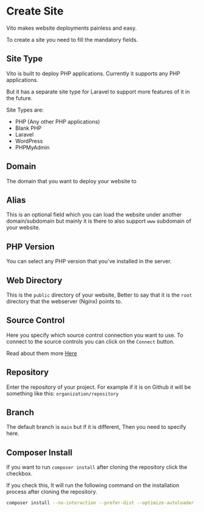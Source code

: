 # Create Site

Vito makes website deployments painless and easy.

To create a site you need to fill the mandatory fields.

## Site Type

Vito is built to deploy PHP applications. Currently it supports any PHP applications.

But it has a separate site type for Laravel to support more features of it in the future.

Site Types are:

- PHP (Any other PHP applications)
- Blank PHP
- Laravel
- WordPress
- PHPMyAdmin

## Domain

The domain that you want to deploy your website to

## Alias

This is an optional field which you can load the website under another domain/subdomain but mainly it is there to also support `www` subdomain of your website.

## PHP Version

You can select any PHP version that you've installed in the server.

## Web Directory

This is the `public` directory of your website, Better to say that it is the `root` directory that the webserver (Nginx) points to.

## Source Control

Here you specify which source control connection you want to use. To connect to the source controls you can click on the `Connect` button.

Read about them more [Here](/settings/source-controls)

## Repository

Enter the repository of your project. For example if it is on Github it will be something like this:
`organization/repository`

## Branch

The default branch is `main` but if it is different, Then you need to specify here.

## Composer Install

If you want to run `composer install` after cloning the repository click the checkbox.

If you check this, It will run the following command on the installation process after cloning the repository.

```sh
composer install --no-interaction --prefer-dist --optimize-autoloader --no-dev
```

